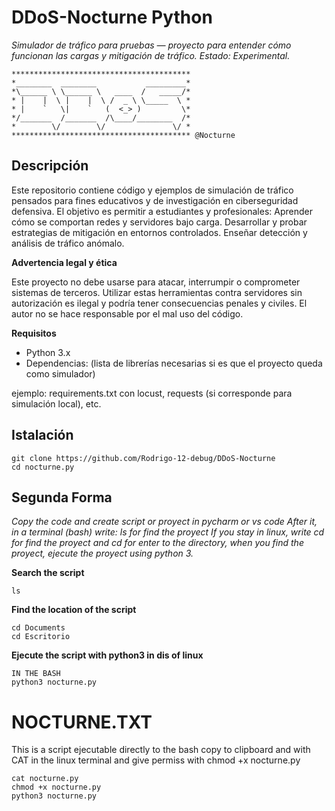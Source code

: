 # DDoS-Nocturne Python

*Simulador de tráfico para pruebas — proyecto para entender cómo funcionan las cargas y mitigación de tráfico.
Estado: Experimental.*

```
****************************************
*________  ________           _________*
*\______ \ \______ \   ____  /   _____/*
* |    |  \ |    |  \ /  _ \ \_____  \ *
* |    `   \|    `   (  <_> )         \*
*/_______  /_______  /\____/________  /*
*        \/        \/               \/ *
**************************************** @Nocturne
```
## Descripción

Este repositorio contiene código y ejemplos de simulación de tráfico pensados para fines educativos y de investigación en ciberseguridad defensiva. El objetivo es permitir a estudiantes y profesionales:
Aprender cómo se comportan redes y servidores bajo carga.
Desarrollar y probar estrategias de mitigación en entornos controlados.
Enseñar detección y análisis de tráfico anómalo.

**Advertencia legal y ética**

Este proyecto no debe usarse para atacar, interrumpir o comprometer sistemas de terceros. Utilizar estas herramientas contra servidores sin autorización es ilegal y podría tener consecuencias penales y civiles. El autor no se hace responsable por el mal uso del código.

**Requisitos**

- Python 3.x
- Dependencias: (lista de librerías necesarias si es que el proyecto queda como simulador)

ejemplo: requirements.txt con locust, requests (si corresponde para simulación local), etc.

## Istalación
```
git clone https://github.com/Rodrigo-12-debug/DDoS-Nocturne
cd nocturne.py
```
## Segunda Forma


*Copy the code and create script or proyect in pycharm or vs code
After it, in a terminal (bash) write: ls for find the proyect
If you stay in linux, write cd for find the proyect and cd for
enter to the directory, when you find the proyect, ejecute the proyect using python 3.*

**Search the script**
```
ls
```
**Find the location of the script**
```
cd Documents
cd Escritorio
```
**Ejecute the script with python3 in dis of linux**
```
IN THE BASH
python3 nocturne.py
```

# NOCTURNE.TXT

This is a script ejecutable directly to the bash
copy to clipboard and with CAT in the linux terminal and give permiss with chmod +x nocturne.py

```
cat nocturne.py
chmod +x nocturne.py
python3 nocturne.py
```
